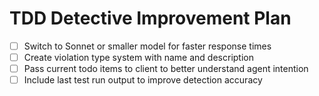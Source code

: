 # TDD Detective Improvement Plan

- [ ] Switch to Sonnet or smaller model for faster response times
- [ ] Create violation type system with name and description
- [ ] Pass current todo items to client to better understand agent intention
- [ ] Include last test run output to improve detection accuracy

